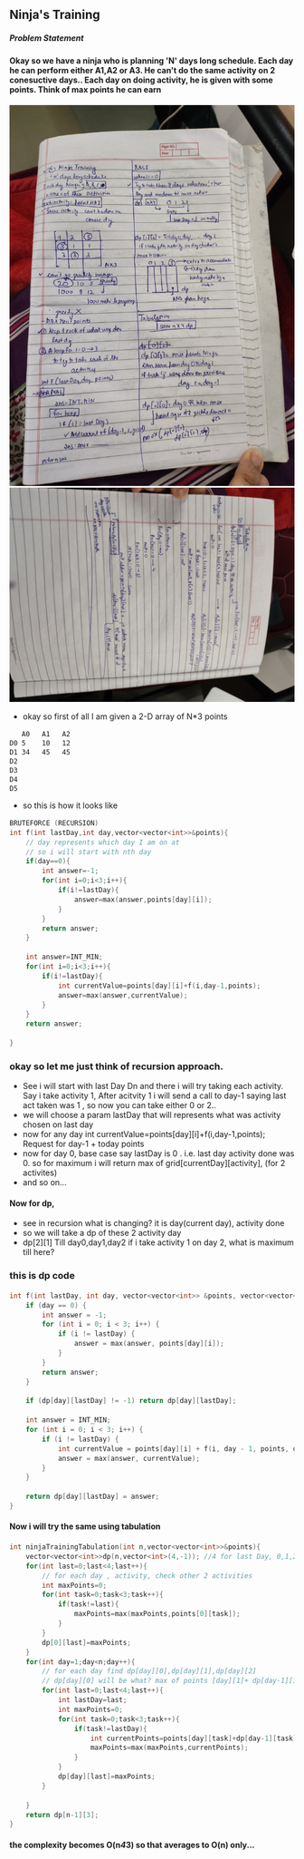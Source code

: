 ## Ninja's Training
##### Problem Statement
#### Okay so we have a ninja who is planning 'N' days long schedule. Each day he can perform either A1,A2 or A3. He can't do the same activity on 2 conesuctive days.. Each day on doing activity, he is given with some points. Think of max points he can earn
![img](7_ninja.jpg)
![img](7_ninja_2.jpg)
- okay so first of all I am given a 2-D array  of N*3 points
```code
   A0   A1   A2
D0 5    10   12
D1 34   45   45
D2
D3
D4
D5
```
- so this is how it looks like

```cpp
BRUTEFORCE (RECURSION)
int f(int lastDay,int day,vector<vector<int>>&points){
    // day represents which day I am on at
    // so i will start with nth day
    if(day==0){
        int answer=-1;
        for(int i=0;i<3;i++){
            if(i!=lastDay){
                answer=max(answer,points[day][i]);
            }
        }
        return answer;
    }
    
    int answer=INT_MIN;
    for(int i=0;i<3;i++){
        if(i!=lastDay){
            int currentValue=points[day][i]+f(i,day-1,points);
            answer=max(answer,currentValue);
        }
    }
    return answer;

}
```

### okay so let me just think of recursion approach.
- See i will start with last Day Dn and there i will try taking each activity. Say i take activity 1, After acitvity 1 i will send a call to day-1 saying last act taken was 1 , so now you can take either 0 or 2.. 
- we will choose a param lastDay that will represents what was activity chosen on last day
- now for any day int currentValue=points[day][i]+f(i,day-1,points); Request for day-1  + today points
- now for day 0, base case say lastDay is 0 . i.e. last day activity done was 0. so for maximum i will return max of grid[currentDay][activity], (for 2 activites)
- and so on...
#### Now for dp,
- see in recursion what is changing? it is day(current day), activity done 
- so we will take a dp of these 2 activity day
- dp[2][1] Till day0,day1,day2 if i take activity 1 on day 2, what is maximum till here?

### this is dp code
```cpp
int f(int lastDay, int day, vector<vector<int>> &points, vector<vector<int>> &dp) {
    if (day == 0) {
        int answer = -1;
        for (int i = 0; i < 3; i++) {
            if (i != lastDay) {
                answer = max(answer, points[day][i]);
            }
        }
        return answer;
    }

    if (dp[day][lastDay] != -1) return dp[day][lastDay];

    int answer = INT_MIN;
    for (int i = 0; i < 3; i++) {
        if (i != lastDay) {
            int currentValue = points[day][i] + f(i, day - 1, points, dp);
            answer = max(answer, currentValue);
        }
    }

    return dp[day][lastDay] = answer;
}

```

#### Now i will try the same using tabulation
```cpp
int ninjaTrainingTabulation(int n,vector<vector<int>>&points){
    vector<vector<int>>dp(n,vector<int>(4,-1)); //4 for last Day, 0,1,2,3(3=No restriction)
    for(int last=0;last<4;last++){
        // for each day , activity, check other 2 activities
        int maxPoints=0;
        for(int task=0;task<3;task++){
            if(task!=last){
                maxPoints=max(maxPoints,points[0][task]);
            }
        }
        dp[0][last]=maxPoints;
    }
    for(int day=1;day<n;day++){
        // for each day find dp[day][0],dp[day][1],dp[day][2]
        // dp[day][0] will be what? max of points [day][1]+ dp[day-1][1], points [day][2]+dp[day-1][2]
        for(int last=0;last<4;last++){
            int lastDay=last;
            int maxPoints=0;
            for(int task=0;task<3;task++){
                if(task!=lastDay){
                    int currentPoints=points[day][task]+dp[day-1][task];
                    maxPoints=max(maxPoints,currentPoints);
                }
            }
            dp[day][last]=maxPoints;
        }
        
    }
    return dp[n-1][3];
}
```
#### the complexity becomes O(n*4*3) so that averages to O(n) only...